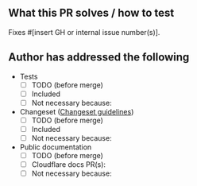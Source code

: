 ## What this PR solves / how to test

Fixes #[insert GH or internal issue number(s)].

## Author has addressed the following

- Tests
  - [ ] TODO (before merge)
  - [ ] Included
  - [ ] Not necessary because:
- Changeset ([Changeset guidelines](https://github.com/cloudflare/workers-sdk/blob/main/CONTRIBUTING.md#changesets))
  - [ ] TODO (before merge)
  - [ ] Included
  - [ ] Not necessary because:
- Public documentation
  - [ ] TODO (before merge)
  - [ ] Cloudflare docs PR(s): <!--e.g. <https://github.com/cloudflare/cloudflare-docs/pull/>...-->
  - [ ] Not necessary because:

<!--
**Note for PR author:**
We want to celebrate and highlight awesome PR review!
If you think this PR received a particularly high-caliber review, please assign it the label `highlight pr review` so future reviewers can take inspiration and learn from it.
-->
